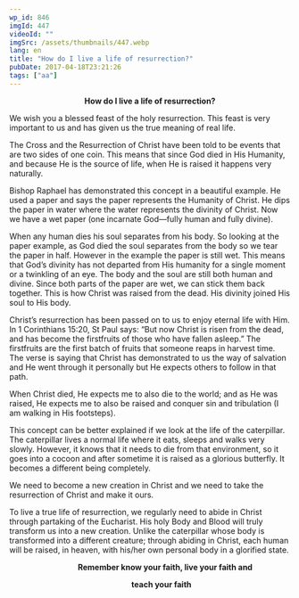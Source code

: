 ```yaml
---
wp_id: 846
imgId: 447
videoId: ""
imgSrc: /assets/thumbnails/447.webp
lang: en
title: "How do I live a life of resurrection?"
pubDate: 2017-04-18T23:21:26
tags: ["aa"]
---
```


<p style="text-align: center;"><strong>How do I live a life of resurrection?</strong></p>
<p>We wish you a blessed feast of the holy resurrection. This feast is very important to us and has given us the true meaning of real life.</p>
<p>The Cross and the Resurrection of Christ have been told to be events that are two sides of one coin. This means that since God died in His Humanity, and because He is the source of life, when He is raised it happens very naturally.</p>
<p>Bishop Raphael has demonstrated this concept in a beautiful example. He used a paper and says the paper represents the Humanity of Christ. He dips the paper in water where the water represents the divinity of Christ. Now we have a wet paper (one incarnate God—fully human and fully divine).</p>
<p>When any human dies his soul separates from his body. So looking at the paper example, as God died the soul separates from the body so we tear the paper in half. However in the example the paper is still wet. This means that God’s divinity has not departed from His humanity for a single moment or a twinkling of an eye. The body and the soul are still both human and divine. Since both parts of the paper are wet, we can stick them back together. This is how Christ was raised from the dead. His divinity joined His soul to His body.</p>
<p>Christ’s resurrection has been passed on to us to enjoy eternal life with Him. In 1 Corinthians 15:20, St Paul says: “But now Christ is risen from the dead, and has become the firstfruits of those who have fallen asleep.” The firstfruits are the first batch of fruits that someone reaps in harvest time. The verse is saying that Christ has demonstrated to us the way of salvation and He went through it personally but He expects others to follow in that path.</p>
<p>When Christ died, He expects me to also die to the world; and as He was raised, He expects me to also be raised and conquer sin and tribulation (I am walking in His footsteps).</p>
<p>This concept can be better explained if we look at the life of the caterpillar. The caterpillar lives a normal life where it eats, sleeps and walks very slowly. However, it knows that it needs to die from that environment, so it goes into a cocoon and after sometime it is raised as a glorious butterfly. It becomes a different being completely.</p>
<p>We need to become a new creation in Christ and we need to take the resurrection of Christ and make it ours.</p>
<p style="text-align: left;">To live a true life of resurrection, we regularly need to abide in Christ through partaking of the Eucharist. His holy Body and Blood will truly transform us into a new creation. Unlike the caterpillar whose body is transformed into a different creature; through abiding in Christ, each human will be raised, in heaven, with his/her own personal body in a glorified state.</p>
<p style="text-align: left;"><strong>                                     Remember know your faith, live your faith and</strong></p>
<p style="text-align: left;"><strong>                                                                  teach your faith</strong></p>
